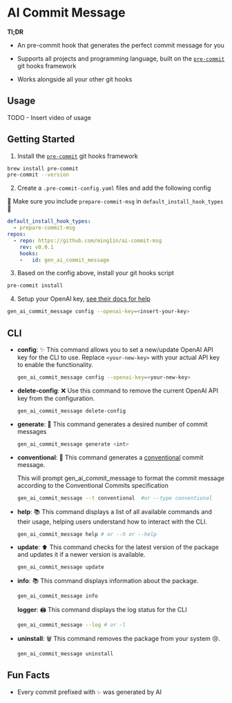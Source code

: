 # AI Commit Message

**Tl;DR**

- An pre-commit hook that generates the perfect commit message for you

- Supports all projects and programming language, built on the [`pre-commit`](https://pre-commit.com/) git hooks framework

- Works alongside all your other git hooks

## Usage

TODO - Insert video of usage

## Getting Started

1. Install the [`pre-commit`](https://pre-commit.com/) git hooks framework

```bash
brew install pre-commit
pre-commit --version 
```

2. Create a `.pre-commit-config.yaml` files and add the following config

🚨 Make sure you include `prepare-commit-msg` in `default_install_hook_types`🚨

```yaml
default_install_hook_types: 
  - prepare-commit-msg
repos:
  - repo: https://github.com/ming1in/ai-commit-msg
    rev: v0.0.1
    hooks:
    -   id: gen_ai_commit_message
```

3. Based on the config above, install your git hooks script

```bash
pre-commit install
```

4. Setup your OpenAI key, [see their docs for help](https://platform.openai.com/docs/quickstart)

```bash
gen_ai_commit_message config --openai-key=<insert-your-key>
```

## CLI

- **config**: ✨
  This command allows you to set a new/update OpenAI API key for the CLI to use. Replace `<your-new-key>` with your actual API key to enable the functionality.

  ```bash
  gen_ai_commit_message config --openai-key=<your-new-key>
  ```

- **delete-config**: ❌
  Use this command to remove the current OpenAI API key from the configuration.

  ```bash
  gen_ai_commit_message delete-config
  ```


- **generate**: 🤖
  This command generates a desired number of commit messages

  ```bash
  gen_ai_commit_message generate <int>
  ```

- **conventional**: 📝
  This command generates a [conventional](https://www.conventionalcommits.org/en/v1.0.0/) commit message.
  
  This will prompt gen_ai_commit_message to format the commit message according to the Conventional Commits specification

  ```bash
  gen_ai_commit_message --t conventional  #or --type conventional
  ```

- **help**: 📚
  This command displays a list of all available commands and their usage, helping users understand how to interact with the CLI.

  ```bash
  gen_ai_commit_message help # or --h or --help
  ```

- **update**: ⬆️
  This command checks for the latest version of the package and updates it if a newer version is available.
  ```bash
  gen_ai_commit_message update
  ```

- **info**: 📚
  This command displays information about the package.

  ```bash
  gen_ai_commit_message info
  ```

  **logger**: 🖨️
  This command displays the log status for the CLI

  ```bash
  gen_ai_commit_message --log # or -l
  ```

- **uninstall**: 🗑️
  This command removes the package from your system 😢.

  ```bash
  gen_ai_commit_message uninstall
  ```

## Fun Facts

- Every commit prefixed with `✨` was generated by AI
